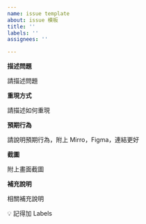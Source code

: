 ```yaml
---
name: issue template
about: issue 模板
title: ''
labels: ''
assignees: ''

---
```


**描述問題**

請描述問題

**重現方式**

請描述如何重現

**預期行為**

請說明預期行為，附上 Mirro，Figma，連結更好

**截圖**

附上畫面截圖

**補充說明**

相關補充說明

<aside>
💡 記得加 Labels

</aside>
